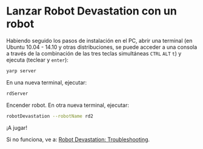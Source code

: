# Lanzar Robot Devastation con un robot

Habiendo seguido los pasos de instalación en el PC, abrir una terminal (en Ubuntu 10.04 - 14.10 y otras distribuciones, se puede acceder a una consola a través de la combinación de las tres teclas simultáneas `CTRL` `ALT` `t`) y ejecuta (teclear y `enter`):

```bash
yarp server
```

En una nueva terminal, ejecutar:

```bash
rdServer
```

Encender robot. En otra nueva terminal, ejecutar:

```bash
robotDevastation --robotName rd2
```

¡A jugar!

Si no funciona, ve a: [Robot Devastation: Troubleshooting](http://asrob.uc3m.es/index.php/Robot_Devastation:_Troubleshooting).

